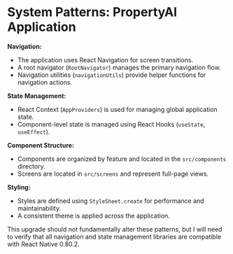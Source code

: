 # System Patterns: PropertyAI Application

**Navigation:**
*   The application uses React Navigation for screen transitions.
*   A root navigator (`RootNavigator`) manages the primary navigation flow.
*   Navigation utilities (`navigationUtils`) provide helper functions for navigation actions.

**State Management:**
*   React Context (`AppProviders`) is used for managing global application state.
*   Component-level state is managed using React Hooks (`useState`, `useEffect`).

**Component Structure:**
*   Components are organized by feature and located in the `src/components` directory.
*   Screens are located in `src/screens` and represent full-page views.

**Styling:**
*   Styles are defined using `StyleSheet.create` for performance and maintainability.
*   A consistent theme is applied across the application.

This upgrade should not fundamentally alter these patterns, but I will need to verify that all navigation and state management libraries are compatible with React Native 0.80.2.

